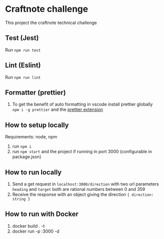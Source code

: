 # Craftnote challenge

This project the craftnote technical challenge

## Test (Jest)

Run `npm run test`

## Lint (Eslint)

Run `npm run lint`

## Formatter (prettier)

1. To get the benefit of auto formatting in vscode install prettier globally `npm i -g prettier` and the [prettier extension](https://marketplace.visualstudio.com/items?itemName=esbenp.prettier-vscode)

## How to setup locally

Requirements: node, npm

1. run `npm i`
1. run `npm start` and the project if running in port 3000 (configurable in package.json)

## How to run locally

1. Send a get request in `localhost:3000/direction` with two url parameters `heading` and `target` both are rational numbers between 0 and 359
1. Receive the response with an object giving the direction `{ direction: string }`

## How to run with Docker

1. docker build . -t <image-name>
1. docker run -p <any-free-port>:3000 -d <image-name>
